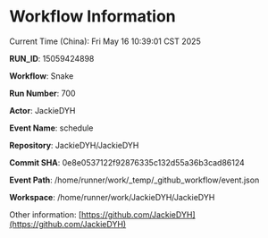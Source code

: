# Workflow Information

Current Time (China): Fri May 16 10:39:01 CST 2025  

**RUN_ID**: 15059424898  

**Workflow**: Snake  

**Run Number**: 700  

**Actor**: JackieDYH  

**Event Name**: schedule  

**Repository**: JackieDYH/JackieDYH  

**Commit SHA**: 0e8e0537122f92876335c132d55a36b3cad86124  

**Event Path**: /home/runner/work/_temp/_github_workflow/event.json  

**Workspace**: /home/runner/work/JackieDYH/JackieDYH  

Other information: [https://github.com/JackieDYH](https://github.com/JackieDYH)
